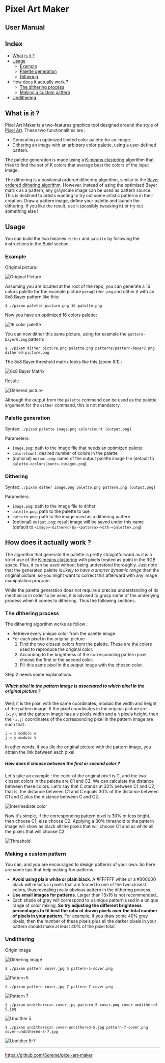 # Pixel Art Maker

## User Manual

## Index
- [What is it ?](#what-is-it-)
- [Usage](#usage)
  * [Example](#example)
  * [Palette generation](#palette-generation)
  * [Dithering](#dithering)
- [How does it actually work ?](#how-does-it-actually-work-)
  * [The dithering process](#the-dithering-process)
  * [Making a custom pattern](#making-a-custom-pattern)
- [Undithering](#undithering)


## What is it ?

Pixel Art Maker is a two-features graphics tool designed around the
style of [Pixel Art](http://en.wikipedia.org/wiki/Pixel_art). These
two functionalities are :

* Generating an optimized limited color palette for an image.
* [Dithering](http://en.wikipedia.org/wiki/Dither) an image with an
  arbitrary color palette, using a user-defined pattern.

The palette generation is made using a
[K-means clustering](http://en.wikipedia.org/wiki/K-means_clustering)
algorithm that tries to find the set of K colors that average best the
colors of the input image.

The dithering is a positional ordered dithering algorithm, similar to
the
[Bayer ordered dithering algorithm](http://en.wikipedia.org/wiki/Ordered_dithering).
However, instead of using the optimised Bayer matrix as a pattern, any
grayscale image can be used as pattern source. This is destined to
artists wanting to try out some artistic patterns in their
creation. Draw a pattern image, define your palette and launch the
dithering. If you like the result, use it (possibly tweaking it) or
try out something else !

## Usage

You can build the two binaries `dither` and `palette` by following the
instructions in the *Build* section.

### Example

Original picture:

![Original Picture](images/paraglider.png)

Assuming you are located at the root of the repo, you can generate a
16 colors palette for the example picture `paraglider.png` and dither
it with an 8x8 Bayer pattern like this:

	$ ./pixam palette picture.png 16 palette.png

Now you have an optimized 16 colors palette:

![16 color palette](images/paraglider-palettex8.png)

You can now dither this same picture, using for example the `pattern-bayer8.png` pattern:

	$ ./pixam dither picture.png palette.png patterns/pattern-bayer8.png dithered-picture.png

The 8x8 Bayer threshold matrix looks like this (zoom 8:1) :

![8x8 Bayer Matrix](images/zoomBayer8.png)


Result:

![Dithered picture](images/bayer-dithered-paraglider.png)

Although the output from the `palette` command can be used as the
palette argument for the `dither` command, this is not mandatory.

### Palette generation

Syntax: `./pixam palette image.png colorsCount [output.png]`

Parameters:

* `image.png`: path to the image file that needs an optimized palette
* `colorsCount`: desired number of colors in the palette
* (optional) `output.png`: name of the output palette image file
  (default to `palette-<colorsCount>-<image>.png`)

### Dithering

Syntax: `./pixam dither image.png palette.png pattern.png [output.png]`

Parameters:

* `image.png`: path to the image file to dither
* `palette.png`: path to the palette to use
* `pattern.png`: path to the image used as a dithering pattern
* (optional) `output.png`: result image will be saved under this name
  (default to `<image>-dithered-by-<pattern>-with-<palette>.png`)

## How does it actually work ?

The algorithm that generate the palette is pretty straightforward as
it is a strict use of the [K-means
clustering](http://en.wikipedia.org/wiki/K-means_clustering) with
pixels treated as point in the RGB space. Plus, it can be used without
being understood thoroughly. Just note that the generated palette is
*likely to have a shorter dynamic range* than the original picture, so
you might want to correct this afterward with any image manipulation
program.

While the palette generation does not require a precise understanding
of its mechanics in order to be used, it is advised to grasp some of
the underlying process when it comes to dithering. Thus the following
sections.

### The dithering process

The dithering algorithm works as follow :

* Retrieve every unique color from the palette image
* For each pixel in the original picture
  1. Find the two closest colors from the palette. These are the
     colors used to reproduce the original color.
  2. According to the brightness of the corresponding pattern pixel,
     choose the first or the second color.
  3. Fill this same pixel in the output image with the chosen color.

Step 2 needs some explanations.

##### Which pixel in the pattern image is associated to which pixel in the original picture ? 

Well, it is the pixel with the same coordinates, modulo the width and
height of the pattern image. If the pixel coordinates in the original
picture are `(x,y)`, and the pattern image has a `w` pixels width and
a `h` pixels height, then the `(i,j)` coordinates of the corresponding
pixel in the pattern image are such that :

    i = x modulo w
    j = y modulo h

In other words, if you tile the original picture with the pattern
image, you obtain the link between each pixel.

##### How does it choose between the first or second color ?

Let's take an example : the color of the original pixel is C, and the
two closest colors in the palette are C1 and C2. We can calculate the
distance between these colors. Let's say that C stands at 30% between
C1 and C2, that is, the distance between C1 and C equals 30% of the
distance between C1 and C plus the distance between C and C2.

![Intermediate color](images/between.png)

Now it's simple, if the corresponding pattern pixel is 30% or less
bright, then choose C1, else choose C2. Applying a 30% threshold to
the pattern image will show as black all the pixels that will choose
C1 and as white all the pixels that will choose C2.

![Threshold](images/threshold.png)

### Making a custom pattern

You can, and you are encouraged to design patterns of your own. So
here are some tips that help making fun patterns :

* __Avoid using plain white or plain black__. A #FFFFFF white or a #000000
  black will results in pixels that are forced to one of the two
  closest colors, thus revealing really obvious pattern in the
  dithering process.
* __Use small images for patterns__. Larger than 16x16 is not
  recommended...
* Each shade of gray will correspond to a unique pattern used in a
  unique range of color mixing. __So try adjusting the different
  brightness percentages to fit best the ratio of drawn pixels over
  the total number of pixels in your pattern__. For example, if you
  draw some 40% gray pixels, then the number of these pixels plus all
  the darker pixels in your pattern should make at least 40% of the
  pixel total.

### Undithering

Origin image

![Dithering image](images/cover.jpg)

	$ ./pixam pattern cover.jpg 5 pattern-5-cover.png

![Pattern 5](images/pattern-5-cover.png)

	$ ./pixam pattern cover.jpg 7 pattern-7-cover.png

![Pattern 7](images/pattern-7-cover.png)

	$ ./pixam unditherscan cover.jpg pattern-5-cover.png cover-undithered-5.jpg

![Undither 5](images/cover-undithered-5.jpg)

	$ ./pixam unditherscan cover-undithered-5.jpg pattern-7-cover.png cover-undithered-5-7.jpg

![Undither 5-7](images/cover-undithered-5-7.jpg)

----  
https://github.com/Soreine/pixel-art-maker
